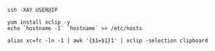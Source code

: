 `ssh -XAY USER@IP`

```
yum install xclip -y
echo `hostname -I` `hostname` >> /etc/hosts
```

`alias xc=fc -ln -1 | awk '{$1=$1}1' | xclip -selection clipboard`
